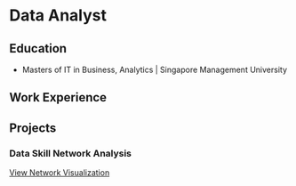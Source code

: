 # Data Analyst

## Education
- Masters of IT in Business, Analytics | Singapore Management University

## Work Experience

## Projects

### Data Skill Network Analysis

[View Network Visualization](/networkanalysis.html)
